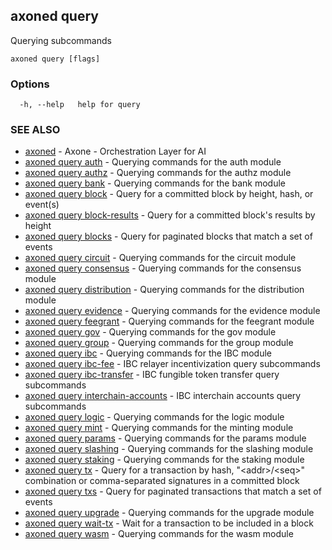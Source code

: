 ## axoned query

Querying subcommands

```
axoned query [flags]
```

### Options

```
  -h, --help   help for query
```

### SEE ALSO

* [axoned](axoned.md)	 - Axone - Orchestration Layer for AI
* [axoned query auth](axoned_query_auth.md)	 - Querying commands for the auth module
* [axoned query authz](axoned_query_authz.md)	 - Querying commands for the authz module
* [axoned query bank](axoned_query_bank.md)	 - Querying commands for the bank module
* [axoned query block](axoned_query_block.md)	 - Query for a committed block by height, hash, or event(s)
* [axoned query block-results](axoned_query_block-results.md)	 - Query for a committed block's results by height
* [axoned query blocks](axoned_query_blocks.md)	 - Query for paginated blocks that match a set of events
* [axoned query circuit](axoned_query_circuit.md)	 - Querying commands for the circuit module
* [axoned query consensus](axoned_query_consensus.md)	 - Querying commands for the consensus module
* [axoned query distribution](axoned_query_distribution.md)	 - Querying commands for the distribution module
* [axoned query evidence](axoned_query_evidence.md)	 - Querying commands for the evidence module
* [axoned query feegrant](axoned_query_feegrant.md)	 - Querying commands for the feegrant module
* [axoned query gov](axoned_query_gov.md)	 - Querying commands for the gov module
* [axoned query group](axoned_query_group.md)	 - Querying commands for the group module
* [axoned query ibc](axoned_query_ibc.md)	 - Querying commands for the IBC module
* [axoned query ibc-fee](axoned_query_ibc-fee.md)	 - IBC relayer incentivization query subcommands
* [axoned query ibc-transfer](axoned_query_ibc-transfer.md)	 - IBC fungible token transfer query subcommands
* [axoned query interchain-accounts](axoned_query_interchain-accounts.md)	 - IBC interchain accounts query subcommands
* [axoned query logic](axoned_query_logic.md)	 - Querying commands for the logic module
* [axoned query mint](axoned_query_mint.md)	 - Querying commands for the minting module
* [axoned query params](axoned_query_params.md)	 - Querying commands for the params module
* [axoned query slashing](axoned_query_slashing.md)	 - Querying commands for the slashing module
* [axoned query staking](axoned_query_staking.md)	 - Querying commands for the staking module
* [axoned query tx](axoned_query_tx.md)	 - Query for a transaction by hash, "&lt;addr&gt;/&lt;seq&gt;" combination or comma-separated signatures in a committed block
* [axoned query txs](axoned_query_txs.md)	 - Query for paginated transactions that match a set of events
* [axoned query upgrade](axoned_query_upgrade.md)	 - Querying commands for the upgrade module
* [axoned query wait-tx](axoned_query_wait-tx.md)	 - Wait for a transaction to be included in a block
* [axoned query wasm](axoned_query_wasm.md)	 - Querying commands for the wasm module
